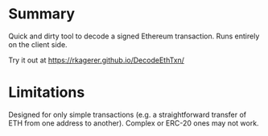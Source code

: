 # Summary
Quick and dirty tool to decode a signed Ethereum transaction. Runs entirely on the client side.

Try it out at https://rkagerer.github.io/DecodeEthTxn/

# Limitations
Designed for only simple transactions (e.g. a straightforward transfer of ETH from one address to another). Complex or ERC-20 ones may not work.
